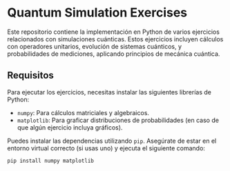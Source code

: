 # Quantum Simulation Exercises

Este repositorio contiene la implementación en Python de varios ejercicios relacionados con simulaciones cuánticas. Estos ejercicios incluyen cálculos con operadores unitarios, evolución de sistemas cuánticos, y probabilidades de mediciones, aplicando principios de mecánica cuántica.

## Requisitos

Para ejecutar los ejercicios, necesitas instalar las siguientes librerías de Python:

- `numpy`: Para cálculos matriciales y algebraicos.
- `matplotlib`: Para graficar distribuciones de probabilidades (en caso de que algún ejercicio incluya gráficos).

Puedes instalar las dependencias utilizando `pip`. Asegúrate de estar en el entorno virtual correcto (si usas uno) y ejecuta el siguiente comando:

```bash
pip install numpy matplotlib
